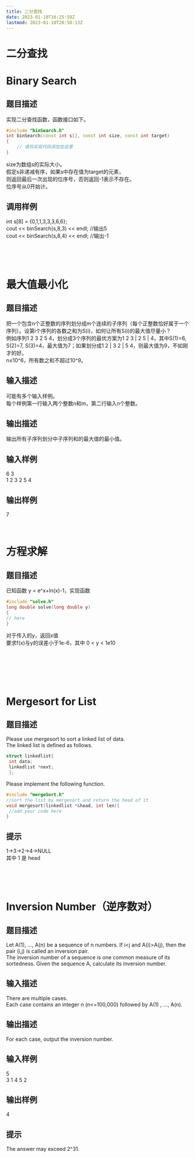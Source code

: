 ```yaml
---
title: 二分查找
date: 2023-01-10T16:25:59Z
lastmod: 2023-01-10T20:58:13Z
---
```


# 二分查找

# Binary Search

## 题目描述

实现二分查找函数，函数接口如下。

```cpp
#include "binSearch.h"
int binSearch(const int s[], const int size, const int target)
{
    // 请将实现代码添加在这里
}
```

size为数组s的实际大小。  
假定s非递减有序，如果s中存在值为target的元素，  
则返回最后一次出现的位序号，否则返回-1表示不存在。  
位序号从0开始计。

## 调用样例

int s[8] = {0,1,1,3,3,3,6,6};  
cout << binSearch(s,8,3) << endl; //输出5  
cout << binSearch(s,8,4) << endl; //输出-1

‍

‍

# 最大值最小化

## 题目描述

把一个包含n个正整数的序列划分成m个连续的子序列（每个正整数恰好属于一个序列）。设第i个序列的各数之和为S(i)，如何让所有S(i)的最大值尽量小？  
例如序列1 2 3 2 5 4，划分成3个序列的最优方案为1 2 3 | 2 5 | 4，其中S(1)=6, S(2)=7, S(3)=4，最大值为7；如果划分成1 2 | 3 2 | 5 4，则最大值为9，不如刚才的好。  
n≤10^6，所有数之和不超过10^9。

## 输入描述

可能有多个输入样例。  
每个样例第一行输入两个整数n和m，第二行输入n个整数。

## 输出描述

输出所有子序列划分中子序列和的最大值的最小值。

## 输入样例

6 3  
1 2 3 2 5 4

## 输出样例

7

‍

# 方程求解

## 题目描述

已知函数 y = e^x+ln(x)-1，实现函数

```cpp
#include "solve.h"
long double solve(long double y)
{
// here
}
```

对于传入的y，返回x值  
要求f(x)与y的误差小于1e-6，其中 0 < y < 1e10

‍

‍

‍

# Mergesort for List

## 题目描述

Please use mergesort to sort a linked list of data.  
The linked list is defined as follows.

```cpp
struct linkedlist{
 int data;
 linkedlist *next;
 };
```

Please implement the following function.

```cpp
#include "mergeSort.h"
//sort the list by mergesort and return the head of it
void mergesort(linkedlist *&head, int len){
 //add your code here
}
```

## 提示

1->3->2->4->NULL  
其中 1 是 head

‍

‍

# Inversion Number（逆序数对）

## 题目描述

Let A(1), ..., A(n) be a sequence of n numbers. If i<j and A(i)>A(j), then the pair (i,j) is called an inversion pair.  
The inversion number of a sequence is one common measure of its sortedness. Given the sequence A, calculate its inversion number.

## 输入描述

There are multiple cases.  
Each case contains an integer n (n<=100,000) followed by A(1) , ..., A(n).

## 输出描述

For each case, output the inversion number.

## 输入样例

5  
3 1 4 5 2

## 输出样例

4

## 提示

The answer may exceed 2^31.

‍

‍

‍
